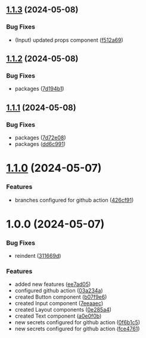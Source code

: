 ## [1.1.3](https://github.com/Fabi0pi/open-ui/compare/v1.1.2...v1.1.3) (2024-05-08)


### Bug Fixes

* (Input) updated props component ([f512a69](https://github.com/Fabi0pi/open-ui/commit/f512a69410b8415719b393e228f457ab0cf01828))

## [1.1.2](https://github.com/Fabi0pi/open-ui/compare/v1.1.1...v1.1.2) (2024-05-08)


### Bug Fixes

* packages ([7d194b1](https://github.com/Fabi0pi/open-ui/commit/7d194b16d4bf42fd3ddbf85267f8ecf7f2b2fa5b))

## [1.1.1](https://github.com/Fabi0pi/open-ui/compare/v1.1.0...v1.1.1) (2024-05-08)


### Bug Fixes

* packages ([7d72e08](https://github.com/Fabi0pi/open-ui/commit/7d72e082b35d573493287063a495fef9f4be6a98))
* packages ([dd6c991](https://github.com/Fabi0pi/open-ui/commit/dd6c99184cc5db3dd71c882c701b702bce73ebe7))

# [1.1.0](https://github.com/Fabi0pi/open-ui/compare/v1.0.0...v1.1.0) (2024-05-07)


### Features

* branches configured for github action ([426cf91](https://github.com/Fabi0pi/open-ui/commit/426cf91cb48ab0aa20e3d49db1e29e8639f6ed2d))

# 1.0.0 (2024-05-07)


### Bug Fixes

* reindent ([311669d](https://github.com/Fabi0pi/open-ui/commit/311669df1d552aa4995595d8cad4bd2a61510c20))


### Features

* added new features ([ee7ad05](https://github.com/Fabi0pi/open-ui/commit/ee7ad050759806cab81cc78e1c325815213f646f))
* configured github action ([03a234a](https://github.com/Fabi0pi/open-ui/commit/03a234ad44adc9140408e2921946178251391e86))
* created Button component ([b07f9e6](https://github.com/Fabi0pi/open-ui/commit/b07f9e67bc066a8a553b80af845ae802c17f4842))
* created Input component ([7eeaaec](https://github.com/Fabi0pi/open-ui/commit/7eeaaeca2297cbd1375e28b16f4ae4d9bef1d797))
* created Layout components ([0e285a4](https://github.com/Fabi0pi/open-ui/commit/0e285a40f5f20ca805b4a6643dcc69921bb9bb9d))
* created Text component ([a0e0f0b](https://github.com/Fabi0pi/open-ui/commit/a0e0f0b50ea6e0de79f65b3f9ce3be182eb79f6c))
* new secrets configured for github action ([0f6b1c5](https://github.com/Fabi0pi/open-ui/commit/0f6b1c58cb5b2a3e45f93047b75ab630d3c2fd54))
* new secrets configured for github action ([fce4761](https://github.com/Fabi0pi/open-ui/commit/fce476133efe13b8cac672d131072ab19c02665f))
